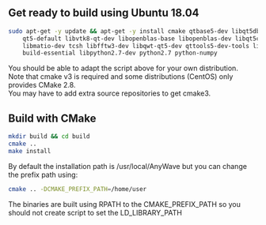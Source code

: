 ## Get ready to build using Ubuntu 18.04

```bash
sudo apt-get -y update && apt-get -y install cmake qtbase5-dev libqt5dbus5 
    qt5-default libvtk8-qt-dev libopenblas-base libopenblas-dev libqt5charts5-dev
    libmatio-dev tcsh libfftw3-dev libqwt-qt5-dev qttools5-dev-tools libqt5svg5-dev libxt-dev libhdf5-dev
    build-essential libpython2.7-dev python2.7 python-numpy
```
You should be able to adapt the script above for your own distribution.   
Note that cmake v3 is required and some distributions (CentOS) only provides CMake 2.8.   
You may have to add extra source repositories to get cmake3.

## Build with CMake
```bash
mkdir build && cd build
cmake ..
make install
```

By default the installation path is /usr/local/AnyWave but you can change the prefix path using:   
```bash
cmake .. -DCMAKE_PREFIX_PATH=/home/user
```

The binaries are built using RPATH to the CMAKE_PREFIX_PATH so you should not create script to set the LD_LIBRARY_PATH